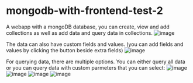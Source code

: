 # mongodb-with-frontend-test-2

A webapp with a mongoDB database, you can create, view and add collections as well as add data and query data in collections.
![image](https://user-images.githubusercontent.com/70005238/166162827-6dc2c60b-befb-4b4d-9062-4474c3128957.png)

The data can also have custom fields and values. (you can add fields and values by clicking the button beside extra fields)
![image](https://user-images.githubusercontent.com/70005238/166162843-81eecea0-d580-468b-b81f-c78ec4860ae2.png)

 For querying data, there are multiple options. You can either query all data or you can query data with custom parmeters that you can select:
![image](https://user-images.githubusercontent.com/70005238/166162863-5644f32e-7566-4cbd-9869-0061059ddae2.png)
![image](https://user-images.githubusercontent.com/70005238/166162868-365920bd-3092-4172-ab00-35af7d9f1bbe.png)
![image](https://user-images.githubusercontent.com/70005238/166162876-5b8cb77e-686e-4d3d-90ae-44dce6c62c13.png)
![image](https://user-images.githubusercontent.com/70005238/166162884-d8e92283-e6c9-47f0-bc6f-93160048bb58.png)
